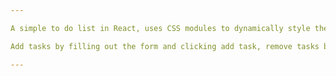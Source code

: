 ```yaml
---

A simple to do list in React, uses CSS modules to dynamically style the colour of the task form and items by clicking on the colours at the top of the page. Hover effects also added to colour palette and task items.

Add tasks by filling out the form and clicking add task, remove tasks by clicking on the task items that appear below.

---
```

